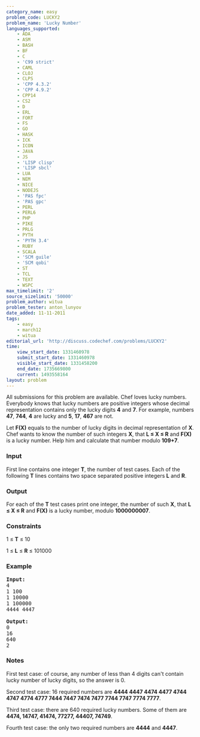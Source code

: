 ```yaml
---
category_name: easy
problem_code: LUCKY2
problem_name: 'Lucky Number'
languages_supported:
    - ADA
    - ASM
    - BASH
    - BF
    - C
    - 'C99 strict'
    - CAML
    - CLOJ
    - CLPS
    - 'CPP 4.3.2'
    - 'CPP 4.9.2'
    - CPP14
    - CS2
    - D
    - ERL
    - FORT
    - FS
    - GO
    - HASK
    - ICK
    - ICON
    - JAVA
    - JS
    - 'LISP clisp'
    - 'LISP sbcl'
    - LUA
    - NEM
    - NICE
    - NODEJS
    - 'PAS fpc'
    - 'PAS gpc'
    - PERL
    - PERL6
    - PHP
    - PIKE
    - PRLG
    - PYTH
    - 'PYTH 3.4'
    - RUBY
    - SCALA
    - 'SCM guile'
    - 'SCM qobi'
    - ST
    - TCL
    - TEXT
    - WSPC
max_timelimit: '2'
source_sizelimit: '50000'
problem_author: witua
problem_tester: anton_lunyov
date_added: 11-11-2011
tags:
    - easy
    - march12
    - witua
editorial_url: 'http://discuss.codechef.com/problems/LUCKY2'
time:
    view_start_date: 1331460978
    submit_start_date: 1331460978
    visible_start_date: 1331458200
    end_date: 1735669800
    current: 1493558164
layout: problem
---
```

All submissions for this problem are available. Chef loves lucky numbers. Everybody knows that lucky numbers are positive integers whose decimal representation contains only the lucky digits **4** and **7**. For example, numbers **47**, **744**, **4** are lucky and **5**, **17**, **467** are not.

 Let **F(X)** equals to the number of lucky digits in decimal representation of **X**. Chef wants to know the number of such integers **X**, that **L ≤ X ≤ R** and **F(X)** is a lucky number. Help him and calculate that number modulo **109+7**.

### Input

First line contains one integer **T**, the number of test cases. Each of the following **T** lines contains two space separated positive integers **L** and **R**.

### Output

For each of the **T** test cases print one integer, the number of such **X**, that **L ≤ X ≤ R** and **F(X)** is a lucky number, modulo **1000000007**.

### Constraints

1 ≤ **T** ≤ 10

1 ≤ **L** ≤ **R** ≤ 101000

### Example

<pre>
<b>Input:</b>
4
1 100
1 10000
1 100000
4444 4447

<b>Output:</b>
0
16
640
2
</pre>
### Notes

First test case: of course, any number of less than 4 digits can't contain lucky number of lucky digits, so the answer is 0.

Second test case: 16 required numbers are **4444 4447 4474 4477 4744 4747 4774 4777 7444 7447 7474 7477 7744 7747 7774 7777**.

Third test case: there are 640 required lucky numbers. Some of them are **4474, 14747, 41474, 77277, 44407, 74749**.

Fourth test case: the only two required numbers are **4444** and **4447**.
